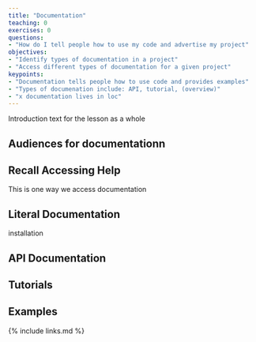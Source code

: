 ```yaml
---
title: "Documentation"
teaching: 0
exercises: 0
questions:
- "How do I tell people how to use my code and advertise my project"
objectives:
- "Identify types of documentation in a project"
- "Access different types of documentation for a given project"
keypoints:
- "Documentation tells people how to use code and provides examples"
- "Types of documenation include: API, tutorial, (overview)"
- "x documentation lives in loc"
---
```


Introduction text for the lesson as a whole

## Audiences for documentationn

## Recall Accessing Help

This is one way we access documentation


## Literal Documentation

installation

## API Documentation

## Tutorials

## Examples


{% include links.md %}
